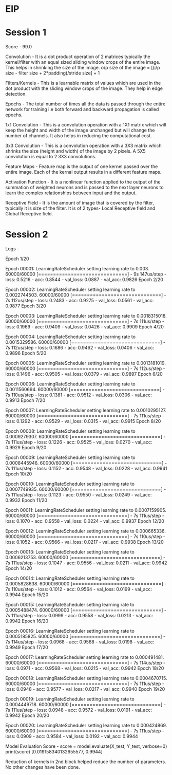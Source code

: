 # EIP
# Session 1
Score - 99.0

Convolution - It is a dot product operation of 2 matrices typically the kernel/filter with an equal sized sliding window crops of the entire image. This helps in shrinking the size of the image. o/p size of the image = [(i/p size - filter size + 2*padding)/stride size] + 1

Filters/Kernels - This is a learnable matrix of values which are used in the dot product with the sliding window crops of the image. They help in edge detection.

Epochs - The total number of times all the data is passed through the entire network for training i.e both forward and backward propagation is called epochs.

1x1 Convolution - This is a convolution operation with a 1X1 matrix which will keep the height and width of the image unchanged but will change the number of channels. It also helps in reducing the computational cost.

3x3 Convolution - This is a convolution operation with a 3X3 matrix which shrinks the size (height and width) of the image by 2 pixels. A 5X5 convolution is equal to 2 3X3 convolutions.

Feature Maps - Feature map is the output of one kernel passed over the entire image. Each of the kernal output results in a different feature maps.

Activation Function - It is a nonlinear function applied to the output of the summation of weighted neurons and is passed to the next layer neurons to learn the complex relationships between input and the output.

Receptive Field - It is the amount of image that is covered by the filter, typically it is size of the filter. It is of 2 types- Local Receptive field and Global Receptive field. 


# Session 2
Logs - 

Epoch 1/20

Epoch 00001: LearningRateScheduler setting learning rate to 0.003.
60000/60000 [==============================] - 9s 147us/step - loss: 0.5216 - acc: 0.8544 - val_loss: 0.0887 - val_acc: 0.9826
Epoch 2/20

Epoch 00002: LearningRateScheduler setting learning rate to 0.0022744503.
60000/60000 [==============================] - 7s 112us/step - loss: 0.2483 - acc: 0.9275 - val_loss: 0.0561 - val_acc: 0.9877
Epoch 3/20

Epoch 00003: LearningRateScheduler setting learning rate to 0.0018315018.
60000/60000 [==============================] - 7s 111us/step - loss: 0.1969 - acc: 0.9409 - val_loss: 0.0426 - val_acc: 0.9909
Epoch 4/20

Epoch 00004: LearningRateScheduler setting learning rate to 0.0015329586.
60000/60000 [==============================] - 7s 112us/step - loss: 0.1686 - acc: 0.9462 - val_loss: 0.0406 - val_acc: 0.9896
Epoch 5/20

Epoch 00005: LearningRateScheduler setting learning rate to 0.0013181019.
60000/60000 [==============================] - 7s 112us/step - loss: 0.1496 - acc: 0.9505 - val_loss: 0.0379 - val_acc: 0.9897
Epoch 6/20

Epoch 00006: LearningRateScheduler setting learning rate to 0.0011560694.
60000/60000 [==============================] - 7s 110us/step - loss: 0.1381 - acc: 0.9512 - val_loss: 0.0306 - val_acc: 0.9913
Epoch 7/20

Epoch 00007: LearningRateScheduler setting learning rate to 0.0010295127.
60000/60000 [==============================] - 7s 111us/step - loss: 0.1292 - acc: 0.9529 - val_loss: 0.0315 - val_acc: 0.9915
Epoch 8/20

Epoch 00008: LearningRateScheduler setting learning rate to 0.0009279307.
60000/60000 [==============================] - 7s 111us/step - loss: 0.1226 - acc: 0.9525 - val_loss: 0.0270 - val_acc: 0.9929
Epoch 9/20

Epoch 00009: LearningRateScheduler setting learning rate to 0.0008445946.
60000/60000 [==============================] - 7s 111us/step - loss: 0.1152 - acc: 0.9548 - val_loss: 0.0228 - val_acc: 0.9941
Epoch 10/20

Epoch 00010: LearningRateScheduler setting learning rate to 0.0007749935.
60000/60000 [==============================] - 7s 111us/step - loss: 0.1123 - acc: 0.9550 - val_loss: 0.0249 - val_acc: 0.9932
Epoch 11/20

Epoch 00011: LearningRateScheduler setting learning rate to 0.0007159905.
60000/60000 [==============================] - 7s 111us/step - loss: 0.1070 - acc: 0.9558 - val_loss: 0.0224 - val_acc: 0.9937
Epoch 12/20

Epoch 00012: LearningRateScheduler setting learning rate to 0.000665336.
60000/60000 [==============================] - 7s 110us/step - loss: 0.1052 - acc: 0.9566 - val_loss: 0.0217 - val_acc: 0.9938
Epoch 13/20

Epoch 00013: LearningRateScheduler setting learning rate to 0.0006213753.
60000/60000 [==============================] - 7s 111us/step - loss: 0.1047 - acc: 0.9556 - val_loss: 0.0211 - val_acc: 0.9942
Epoch 14/20

Epoch 00014: LearningRateScheduler setting learning rate to 0.0005828638.
60000/60000 [==============================] - 7s 110us/step - loss: 0.1012 - acc: 0.9564 - val_loss: 0.0199 - val_acc: 0.9944
Epoch 15/20

Epoch 00015: LearningRateScheduler setting learning rate to 0.0005488474.
60000/60000 [==============================] - 7s 111us/step - loss: 0.0999 - acc: 0.9558 - val_loss: 0.0213 - val_acc: 0.9942
Epoch 16/20

Epoch 00016: LearningRateScheduler setting learning rate to 0.0005185825.
60000/60000 [==============================] - 7s 114us/step - loss: 0.0968 - acc: 0.9568 - val_loss: 0.0198 - val_acc: 0.9949
Epoch 17/20

Epoch 00017: LearningRateScheduler setting learning rate to 0.000491481.
60000/60000 [==============================] - 7s 114us/step - loss: 0.0971 - acc: 0.9568 - val_loss: 0.0215 - val_acc: 0.9942
Epoch 18/20

Epoch 00018: LearningRateScheduler setting learning rate to 0.0004670715.
60000/60000 [==============================] - 7s 111us/step - loss: 0.0948 - acc: 0.9577 - val_loss: 0.0217 - val_acc: 0.9940
Epoch 19/20

Epoch 00019: LearningRateScheduler setting learning rate to 0.0004449718.
60000/60000 [==============================] - 7s 111us/step - loss: 0.0948 - acc: 0.9572 - val_loss: 0.0191 - val_acc: 0.9942
Epoch 20/20

Epoch 00020: LearningRateScheduler setting learning rate to 0.000424869.
60000/60000 [==============================] - 7s 111us/step - loss: 0.0909 - acc: 0.9584 - val_loss: 0.0192 - val_acc: 0.9944

Model Evaluation Score - 
score = model.evaluate(X_test, Y_test, verbose=0)
print(score)
[0.019158340132655577, 0.9944]

Reduction of kernels in 2nd block helped reduce the number of parameters. No other changes have been done.
